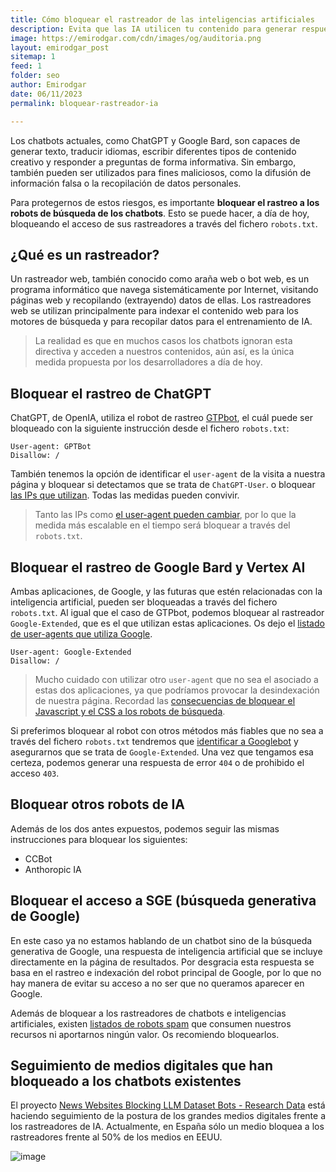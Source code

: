 ```yaml
---
title: Cómo bloquear el rastreador de las inteligencias artificiales
description: Evita que las IA utilicen tu contenido para generar respuestas de los chatbots.
image: https://emirodgar.com/cdn/images/og/auditoria.png
layout: emirodgar_post
sitemap: 1
feed: 1
folder: seo
author: Emirodgar
date: 06/11/2023
permalink: bloquear-rastreador-ia

---
```


Los chatbots actuales, como ChatGPT y Google Bard, son capaces de generar texto, traducir idiomas, escribir diferentes tipos de contenido creativo y responder a preguntas de forma informativa. 
Sin embargo, también pueden ser utilizados para fines maliciosos, como la difusión de información falsa o la recopilación de datos personales.

Para protegernos de estos riesgos, es importante **bloquear el rastreo a los robots de búsqueda de los chatbots**.
Esto se puede hacer, a día de hoy, bloqueando el acceso de sus rastreadores a través del fichero `robots.txt`.

## ¿Qué es un rastreador?

Un rastreador web, también conocido como araña web o bot web, es un programa informático que navega sistemáticamente por Internet, visitando páginas web y recopilando (extrayendo) datos de ellas. Los rastreadores web se utilizan principalmente para indexar el contenido web para los motores de búsqueda y para recopilar datos para el entrenamiento de IA.

> La realidad es que en muchos casos los chatbots ignoran esta directiva y acceden a nuestros contenidos, aún así, es la única medida propuesta por los desarrolladores a día de hoy.


## Bloquear el rastreo de ChatGPT

ChatGPT, de OpenIA, utiliza el robot de rastreo [GTPbot](https://platform.openai.com/docs/gptbot), el cuál puede ser bloqueado con la siguiente instrucción desde el fichero `robots.txt`:

```
User-agent: GPTBot
Disallow: /
```

También tenemos la opción de identificar el `user-agent` de la visita a nuestra página y bloquear si detectamos que se trata de `ChatGPT-User`. o bloquear [las IPs que utilizan](https://openai.com/gptbot.json). 
Todas las medidas pueden convivir.

> Tanto las IPs como [el user-agent pueden cambiar](https://emirodgar.com/cambiar-user-agent-chrome), por lo que la medida más escalable en el tiempo será bloquear a través del `robots.txt`. 

## Bloquear el rastreo de Google Bard y Vertex AI

Ambas aplicaciones, de Google, y las futuras que estén relacionadas con la inteligencia artificial, pueden ser bloqueadas a través del fichero `robots.txt`.
Al igual que el caso de GTPbot, podemos bloquear al rastreador `Google-Extended`, que es el que utilizan estas aplicaciones. Os dejo el [listado de user-agents que utiliza Google](https://developers.google.com/search/docs/crawling-indexing/overview-google-crawlers?hl=en#google-extended).

```
User-agent: Google-Extended
Disallow: /
```

> Mucho cuidado con utilizar otro `user-agent` que no sea el asociado a estas dos aplicaciones, ya que podríamos provocar la desindexación de nuestra página. Recordad las [consecuencias de bloquear el Javascript y el CSS a los robots de búsqueda](https://emirodgar.com/bloquear-indexacion-js-css).

Si preferimos bloquear al robot con otros métodos más fiables que no sea a través del fichero `robots.txt` tendremos que [identificar a Googlebot](https://emirodgar.com/detectar-googlebot) y asegurarnos que se trata de `Google-Extended`. Una vez que tengamos esa certeza, podemos generar una respuesta de error `404` o de prohibido el acceso `403`. 

## Bloquear otros robots de IA

Además de los dos antes expuestos, podemos seguir las mismas instrucciones para bloquear los siguientes:

- CCBot
- Anthoropic IA

## Bloquear el acceso a SGE (búsqueda generativa de Google)

En este caso ya no estamos hablando de un chatbot sino de la búsqueda generativa de Google, una respuesta de inteligencia artificial que se incluye directamente en la página de resultados.
Por desgracia esta respuesta se basa en el rastreo e indexación del robot principal de Google, por lo que no hay manera de evitar su acceso a no ser que no queramos aparecer en Google.

Además de bloquear a los rastreadores de chatbots e inteligencias artificiales, existen [listados de robots spam](https://emirodgar.com/listado-robots-bloquear) que consumen nuestros recursos ni aportarnos ningún valor. Os recomiendo bloquearlos.

## Seguimiento de medios digitales que han bloqueado a los chatbots existentes

El proyecto [News Websites Blocking LLM Dataset Bots - Research Data](https://docs.google.com/spreadsheets/d/122X_gX8e7xYfiDO4_zPx1aqh3CgpXUr4X2ijiOh9x88/edit#gid=1611081988) está haciendo seguimiento de la postura de los grandes medios digitales frente a los rastreadores de IA. Actualmente, en España sólo un medio bloquea a los rastreadores frente al 50% de los medios en EEUU.

![image](https://github.com/Emirodgar/w-emirodgar-com/assets/4302127/63ff136b-baee-4a8c-aec7-6b92a10f3a11)



